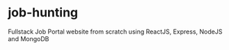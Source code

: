 # job-hunting
 Fullstack Job Portal website from scratch using ReactJS, Express, NodeJS and MongoDB 
